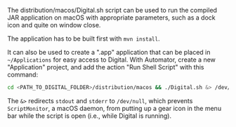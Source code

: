 The distribution/macos/Digital.sh script can be used to run
the compiled JAR application on macOS with appropriate
parameters, such as a dock icon and quite on window close.

The application has to be built first with `mvn install`.

It can also be used to create a ".app" application that
can be placed in `~/Applications` for easy access to Digital.
With Automator, create a new "Application" project, and add
the action "Run Shell Script" with this command:

```bash
cd <PATH_TO_DIGITAL_FOLDER>/distribution/macos && ./Digital.sh &> /dev/null &
```

The `&>` redirects `stdout` and `stderr` to `/dev/null`, which prevents
`ScriptMonitor`, a macOS daemon, from putting up a gear icon in the menu bar
while the script is open (i.e., while Digital is running).


